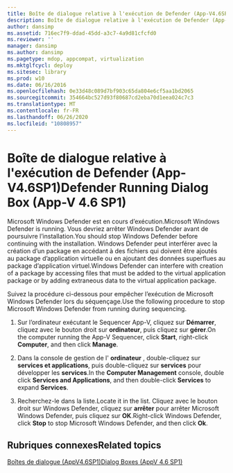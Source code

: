 ```yaml
---
title: Boîte de dialogue relative à l'exécution de Defender (App-V4.6SP1)
description: Boîte de dialogue relative à l'exécution de Defender (App-V4.6SP1)
author: dansimp
ms.assetid: 716ec7f9-ddad-45dd-a3c7-4a9d81cfcfd0
ms.reviewer: ''
manager: dansimp
ms.author: dansimp
ms.pagetype: mdop, appcompat, virtualization
ms.mktglfcycl: deploy
ms.sitesec: library
ms.prod: w10
ms.date: 06/16/2016
ms.openlocfilehash: 0e33d48c089d7bf903c65da804e6cf5aa1bd2065
ms.sourcegitcommit: 354664bc527d93f80687cd2eba70d1eea024c7c3
ms.translationtype: MT
ms.contentlocale: fr-FR
ms.lasthandoff: 06/26/2020
ms.locfileid: "10808957"
---
```

# <span data-ttu-id="710d7-103">Boîte de dialogue relative à l'exécution de Defender (App-V4.6SP1)</span><span class="sxs-lookup"><span data-stu-id="710d7-103">Defender Running Dialog Box (App-V 4.6 SP1)</span></span>


<span data-ttu-id="710d7-104">Microsoft Windows Defender est en cours d’exécution.</span><span class="sxs-lookup"><span data-stu-id="710d7-104">Microsoft Windows Defender is running.</span></span> <span data-ttu-id="710d7-105">Vous devriez arrêter Windows Defender avant de poursuivre l’installation.</span><span class="sxs-lookup"><span data-stu-id="710d7-105">You should stop Windows Defender before continuing with the installation.</span></span> <span data-ttu-id="710d7-106">Windows Defender peut interférer avec la création d’un package en accédant à des fichiers qui doivent être ajoutés au package d’application virtuelle ou en ajoutant des données superflues au package d’application virtuel.</span><span class="sxs-lookup"><span data-stu-id="710d7-106">Windows Defender can interfere with creation of a package by accessing files that must be added to the virtual application package or by adding extraneous data to the virtual application package.</span></span>

<span data-ttu-id="710d7-107">Suivez la procédure ci-dessous pour empêcher l’exécution de Microsoft Windows Defender lors du séquençage.</span><span class="sxs-lookup"><span data-stu-id="710d7-107">Use the following procedure to stop Microsoft Windows Defender from running during sequencing.</span></span>

1.  <span data-ttu-id="710d7-108">Sur l’ordinateur exécutant le Sequencer App-V, cliquez sur **Démarrer**, cliquez avec le bouton droit sur **ordinateur**, puis cliquez sur **gérer**.</span><span class="sxs-lookup"><span data-stu-id="710d7-108">On the computer running the App-V Sequencer, click **Start**, right-click **Computer**, and then click **Manage**.</span></span>

2.  <span data-ttu-id="710d7-109">Dans la console de gestion de l' **ordinateur** , double-cliquez sur **services et applications**, puis double-cliquez sur **services** pour développer les **services**.</span><span class="sxs-lookup"><span data-stu-id="710d7-109">In the **Computer Management** console, double click **Services and Applications**, and then double-click **Services** to expand **Services**.</span></span>

3.  <span data-ttu-id="710d7-110">Recherchez-le dans la liste.</span><span class="sxs-lookup"><span data-stu-id="710d7-110">Locate it in the list.</span></span> <span data-ttu-id="710d7-111">Cliquez avec le bouton droit sur Windows Defender, cliquez sur **arrêter** pour arrêter Microsoft Windows Defender, puis cliquez sur **OK**.</span><span class="sxs-lookup"><span data-stu-id="710d7-111">Right-click Windows Defender, click **Stop** to stop Microsoft Windows Defender, and then click **Ok**.</span></span>

## <span data-ttu-id="710d7-112">Rubriques connexes</span><span class="sxs-lookup"><span data-stu-id="710d7-112">Related topics</span></span>


[<span data-ttu-id="710d7-113">Boîtes de dialogue (AppV4.6SP1)</span><span class="sxs-lookup"><span data-stu-id="710d7-113">Dialog Boxes (AppV 4.6 SP1)</span></span>](dialog-boxes--appv-46-sp1-.md)

 

 





